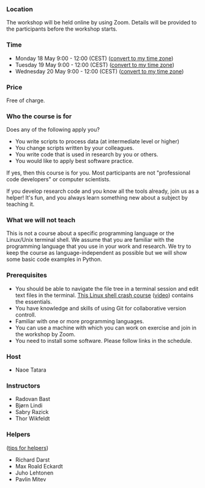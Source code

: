 

### Location 

The workshop will be held online by using Zoom.
Details will be provided to the participants before the workshop starts.


### Time

- Monday 18 May 9:00 - 12:00 (CEST)
  ([convert to my time zone](https://www.timeanddate.com/worldclock/fixedtime.html?msg=CodeRefinery+workshop&iso=20200518T09&p1=187&ah=3))
- Tuesday 19 May 9:00 - 12:00 (CEST)
  ([convert to my time zone](https://www.timeanddate.com/worldclock/fixedtime.html?msg=CodeRefinery-workshop&iso=20200519T09&p1=187&ah=3))
- Wednesday 20 May 9:00 - 12:00 (CEST)
  ([convert to my time zone](https://www.timeanddate.com/worldclock/fixedtime.html?msg=CodeRefinery-workshop&iso=20200520T09&p1=187&ah=3))


### Price

Free of charge.


### Who the course is for

Does any of the following apply you?
- You write scripts to process data (at intermediate level or higher)
- You change scripts written by your colleagues.
- You write code that is used in research by you or others.
- You would like to apply best software practice.

If yes, then this course is for you.  Most participants are not
"professional code developers" or computer scientists.

If you develop research code and you know all the tools
already, join us as a helper! It's fun, and you always learn
something new about a subject by teaching it.


### What we will not teach

This is not a course about a specific programming language or
the Linux/Unix terminal shell.  We assume that you are familiar with the programming
language that you use in your work and research.  We try to keep the course as
language-independent as possible but we will show some basic code examples in
Python.


### Prerequisites

- You should be able to navigate the file tree in a terminal session and edit
  text files in the terminal.
  [This Linux shell crash course](https://scicomp.aalto.fi/scicomp/shell.html)
  ([video](https://youtu.be/56p6xX0aToI))
  contains the essentials.
- You have knowledge and skills of using Git for collaborative version controll.
- Familiar with one or more programming languages.
- You can use a machine with which you can work on exercise and join in the workshop by Zoom.
- You need to install some software. Please follow links in the schedule.

### Host

- Naoe Tatara

### Instructors

- Radovan Bast
- Bjørn Lindi
- Sabry Razick
- Thor Wikfeldt


### Helpers

([tips for helpers](https://github.com/coderefinery/manuals/blob/master/helping-and-teaching.md))

- Richard Darst
- Max Roald Eckardt
- Juho Lehtonen
- Pavlin Mitev
